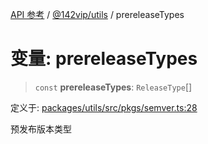 [API 参考](../../../index.md) / [@142vip/utils](../index.md) / prereleaseTypes

# 变量: prereleaseTypes

> `const` **prereleaseTypes**: `ReleaseType`[]

定义于: [packages/utils/src/pkgs/semver.ts:28](https://github.com/142vip/core-x/blob/7cfc2fa6b24172631d6526590fc6ea4be89357c6/packages/utils/src/pkgs/semver.ts#L28)

预发布版本类型
